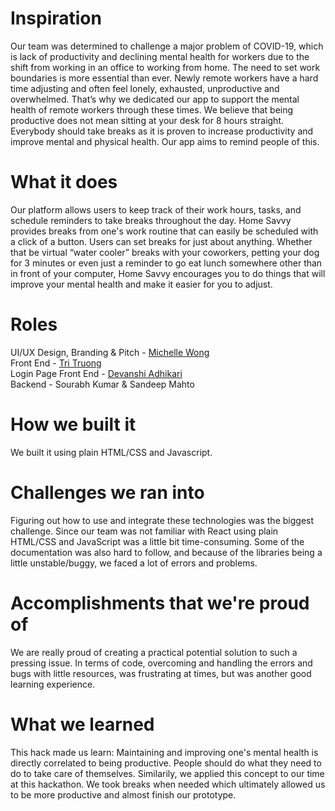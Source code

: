 # Inspiration
Our team was determined to challenge a major problem of COVID-19, which is lack of productivity and declining mental health for workers due to the shift from working in an office to working from home. The need to set work boundaries is more essential than ever. Newly remote workers have a hard time adjusting and often feel lonely, exhausted, unproductive and overwhelmed. That’s why we dedicated our app to support the mental health of remote workers through these times. We believe that being productive does not mean sitting at your desk for 8 hours straight. Everybody should take breaks as it is proven to increase productivity and improve mental and physical health. Our app aims to remind people of this. 

# What it does
Our platform allows users to keep track of their work hours, tasks, and schedule reminders to take breaks throughout the day. Home Savvy provides breaks from one's work routine that can easily be scheduled with a click of a button. Users can set breaks for just about anything. Whether that be virtual “water cooler” breaks with your coworkers, petting your dog for 3 minutes or even just a reminder to go eat lunch somewhere other than in front of your computer, Home Savvy encourages you to do things that will improve your mental health and make it easier for you to adjust. 

# Roles
UI/UX Design, Branding & Pitch - [Michelle Wong](https://github.com/rippedstrings) \
Front End - [Tri Truong](https://github.com/truongductri01) \
Login Page Front End - [Devanshi Adhikari](https://github.com/devansi-05) \
Backend - Sourabh Kumar & Sandeep Mahto 

# How we built it
We built it using plain HTML/CSS and Javascript.

# Challenges we ran into
Figuring out how to use and integrate these technologies was the biggest challenge. Since our team was not familiar with React using plain HTML/CSS and JavaScript was a little bit time-consuming. Some of the documentation was also hard to follow, and because of the libraries being a little unstable/buggy, we faced a lot of errors and problems.

# Accomplishments that we're proud of
We are really proud of creating a practical potential solution to such a pressing issue. In terms of code, overcoming and handling the errors and bugs with little resources, was frustrating at times, but was another good learning experience.

# What we learned
This hack made us learn:
Maintaining and improving one's mental health is directly correlated to being productive. People should do what they need to do to take care of themselves. Similarily, we applied this concept to our time at this hackathon. We took breaks when needed which ultimately allowed us to be more productive and almost finish our prototype. 
